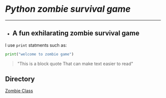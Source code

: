 # *Python zombie survival game*
---
* ## **A fun exhilarating zombie survival game**

I use `print` statments such as:
```python
print("welcome to zombie game")
```

>"This is a block quote
That can make text easier to read"

## Directory
[Zombie Class](https://github.com/adamt602/Python_zombie_survival_game/blob/main/zombie.py)